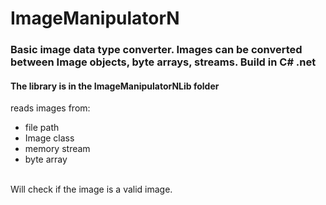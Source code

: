 # ImageManipulatorN
<h3>
Basic image data type converter. Images can be converted between Image objects, byte arrays, streams. Build in C# .net
</h3>

<h4>
The library is in the ImageManipulatorNLib folder
</h4>

reads images from:
<ul>
  <li>file path</li>
  <li>Image class</li>
  <li>memory stream</li>
  <li>byte array</li>
</ul>

<br/>
Will check if the image is a valid image.
